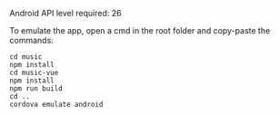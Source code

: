 Android API level required: 26  

To emulate the app, open a cmd in the root folder and copy-paste the commands:

```
cd music
npm install
cd music-vue
npm install
npm run build
cd ..
cordova emulate android
```